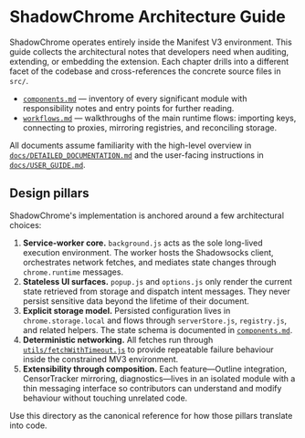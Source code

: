 # ShadowChrome Architecture Guide

ShadowChrome operates entirely inside the Manifest V3 environment. This guide collects the
architectural notes that developers need when auditing, extending, or embedding the
extension. Each chapter drills into a different facet of the codebase and cross-references
the concrete source files in `src/`.

- [`components.md`](components.md) — inventory of every significant module with
  responsibility notes and entry points for further reading.
- [`workflows.md`](workflows.md) — walkthroughs of the main runtime flows: importing
  keys, connecting to proxies, mirroring registries, and reconciling storage.

All documents assume familiarity with the high-level overview in [`docs/DETAILED_DOCUMENTATION.md`](../DETAILED_DOCUMENTATION.md)
and the user-facing instructions in [`docs/USER_GUIDE.md`](../USER_GUIDE.md).

## Design pillars

ShadowChrome's implementation is anchored around a few architectural choices:

1. **Service-worker core.** `background.js` acts as the sole long-lived execution
   environment. The worker hosts the Shadowsocks client, orchestrates network fetches,
   and mediates state changes through `chrome.runtime` messages.
2. **Stateless UI surfaces.** `popup.js` and `options.js` only render the current state
   retrieved from storage and dispatch intent messages. They never persist sensitive
   data beyond the lifetime of their document.
3. **Explicit storage model.** Persisted configuration lives in `chrome.storage.local`
   and flows through `serverStore.js`, `registry.js`, and related helpers. The state
   schema is documented in [`components.md`](components.md#data-and-storage).
4. **Deterministic networking.** All fetches run through [`utils/fetchWithTimeout.js`](../../src/utils/fetchWithTimeout.js)
   to provide repeatable failure behaviour inside the constrained MV3 environment.
5. **Extensibility through composition.** Each feature—Outline integration, CensorTracker
   mirroring, diagnostics—lives in an isolated module with a thin messaging interface so
   contributors can understand and modify behaviour without touching unrelated code.

Use this directory as the canonical reference for how those pillars translate into code.
